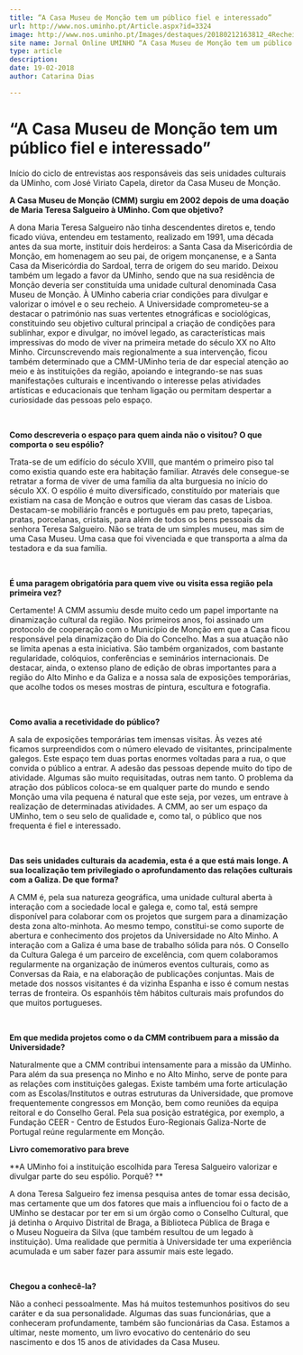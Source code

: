 ```yaml
---
title: “A Casa Museu de Monção tem um público fiel e interessado”
url: http://www.nos.uminho.pt/Article.aspx?id=3324
image: http://www.nos.uminho.pt/Images/destaques/20180212163812_4Recheiodo1pisorefletevidadefamliaburguesadosculoXX.jpg
site name: Jornal Online UMINHO “A Casa Museu de Monção tem um público fiel e interessado”
type: article
description: 
date: 19-02-2018
author: Catarina Dias

---
```

# “A Casa Museu de Monção tem um público fiel e interessado”


  

Início do ciclo de entrevistas aos responsáveis das seis unidades culturais da UMinho, com José Viriato Capela, diretor da Casa Museu de Monção.

**A Casa Museu de Monção (CMM) surgiu em 2002 depois de uma doação de Maria Teresa Salgueiro à UMinho. Com que objetivo?** 

A dona Maria Teresa Salgueiro não tinha descendentes diretos e, tendo ficado viúva, entendeu em testamento, realizado em 1991, uma década antes da sua morte, instituir dois herdeiros: a Santa Casa da Misericórdia de Monção, em homenagem ao seu pai, de origem monçanense, e a Santa Casa da Misericórdia do Sardoal, terra de origem do seu marido. Deixou também um legado a favor da UMinho, sendo que na sua residência de Monção deveria ser constituída uma unidade cultural denominada Casa Museu de Monção. À UMinho caberia criar condições para divulgar e valorizar o imóvel e o seu recheio. A Universidade comprometeu-se a destacar o património nas suas vertentes etnográficas e sociológicas, constituindo seu objetivo cultural principal a criação de condições para sublinhar, expor e divulgar, no imóvel legado, as características mais impressivas do modo de viver na primeira metade do século XX no Alto Minho. Circunscrevendo mais regionalmente a sua intervenção, ficou também determinado que a CMM-UMinho teria de dar especial atenção ao meio e às instituições da região, apoiando e integrando-se nas suas manifestações culturais e incentivando o interesse pelas atividades artísticas e educacionais que tenham ligação ou permitam despertar a curiosidade das pessoas pelo espaço.

 

**Como descreveria o espaço para quem ainda não o visitou? O que comporta o seu espólio?** 

Trata-se de um edifício do século XVIII, que mantém o primeiro piso tal como existia quando este era habitação familiar. Através dele consegue-se retratar a forma de viver de uma família da alta burguesia no início do século XX. O espólio é muito diversificado, constituído por materiais que existiam na casa de Monção e outros que vieram das casas de Lisboa. Destacam-se mobiliário francês e português em pau preto, tapeçarias, pratas, porcelanas, cristais, para além de todos os bens pessoais da senhora Teresa Salgueiro. Não se trata de um simples museu, mas sim de uma Casa Museu. Uma casa que foi vivenciada e que transporta a alma da testadora e da sua família.

 

**É uma paragem obrigatória para quem vive ou visita essa região pela primeira vez?** 

Certamente! A CMM assumiu desde muito cedo um papel importante na dinamização cultural da região. Nos primeiros anos, foi assinado um protocolo de cooperação com o Município de Monção em que a Casa ficou responsável pela dinamização do Dia do Concelho. Mas a sua atuação não se limita apenas a esta iniciativa. São também organizados, com bastante regularidade, colóquios, conferências e seminários internacionais. De destacar, ainda, o extenso plano de edição de obras importantes para a região do Alto Minho e da Galiza e a nossa sala de exposições temporárias, que acolhe todos os meses mostras de pintura, escultura e fotografia.

 

**Como avalia a recetividade do público?** 

A sala de exposições temporárias tem imensas visitas. Às vezes até ficamos surpreendidos com o número elevado de visitantes, principalmente galegos. Este espaço tem duas portas enormes voltadas para a rua, o que convida o público a entrar. A adesão das pessoas depende muito do tipo de atividade. Algumas são muito requisitadas, outras nem tanto. O problema da atração dos públicos coloca-se em qualquer parte do mundo e sendo Monção uma vila pequena é natural que este seja, por vezes, um entrave à realização de determinadas atividades. A CMM, ao ser um espaço da UMinho, tem o seu selo de qualidade e, como tal, o público que nos frequenta é fiel e interessado. 

 

**Das seis unidades culturais da academia, esta é a que está mais longe. A sua localização tem privilegiado o aprofundamento das relações culturais com a Galiza. De que forma?** 

A CMM é, pela sua natureza geográfica, uma unidade cultural aberta à interação com a sociedade local e galega e, como tal, está sempre disponível para colaborar com os projetos que surgem para a dinamização desta zona alto-minhota. Ao mesmo tempo, constitui-se como suporte de abertura e conhecimento dos projetos da Universidade no Alto Minho. A interação com a Galiza é uma base de trabalho sólida para nós. O Consello da Cultura Galega é um parceiro de excelência, com quem colaboramos regularmente na organização de inúmeros eventos culturais, como as Conversas da Raia, e na elaboração de publicações conjuntas. Mais de metade dos nossos visitantes é da vizinha Espanha e isso é comum nestas terras de fronteira. Os espanhóis têm hábitos culturais mais profundos do que muitos portugueses.

 

**Em que medida projetos como o da CMM contribuem para a missão da Universidade?** 

Naturalmente que a CMM contribui intensamente para a missão da UMinho. Para além da sua presença no Minho e no Alto Minho, serve de ponte para as relações com instituições galegas. Existe também uma forte articulação com as Escolas/Institutos e outras estruturas da Universidade, que promove frequentemente congressos em Monção, bem como reuniões da equipa reitoral e do Conselho Geral. Pela sua posição estratégica, por exemplo, a Fundação CEER - Centro de Estudos Euro-Regionais Galiza-Norte de Portugal reúne regularmente em Monção.

**Livro comemorativo para breve** 
 

**A UMinho foi a instituição escolhida para Teresa Salgueiro valorizar e divulgar parte do seu espólio. Porquê? ** 

A dona Teresa Salgueiro fez imensa pesquisa antes de tomar essa decisão, mas certamente que um dos fatores que mais a influenciou foi o facto de a UMinho se destacar por ter em si um órgão como o Conselho Cultural, que já detinha o Arquivo Distrital de Braga, a Biblioteca Pública de Braga e o Museu Nogueira da Silva (que também resultou de um legado à instituição). Uma realidade que permitia à Universidade ter uma experiência acumulada e um saber fazer para assumir mais este legado.

 

**Chegou a conhecê-la?** 

Não a conheci pessoalmente. Mas há muitos testemunhos positivos do seu caráter e da sua personalidade. Algumas das suas funcionárias, que a conheceram profundamente, também são funcionárias da Casa. Estamos a ultimar, neste momento, um livro evocativo do centenário do seu nascimento e dos 15 anos de atividades da Casa Museu.
 

